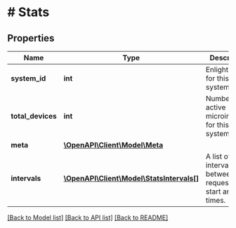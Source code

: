 # # Stats

## Properties

Name | Type | Description | Notes
------------ | ------------- | ------------- | -------------
**system_id** | **int** | Enlighten ID for this system. |
**total_devices** | **int** | Number of active microinverters for this system. |
**meta** | [**\OpenAPI\Client\Model\Meta**](Meta.md) |  |
**intervals** | [**\OpenAPI\Client\Model\StatsIntervals[]**](StatsIntervals.md) | A list of intervals between the requested start and end times. |

[[Back to Model list]](../../README.md#models) [[Back to API list]](../../README.md#endpoints) [[Back to README]](../../README.md)
